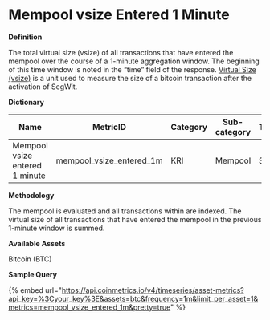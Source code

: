# Mempool vsize Entered 1 Minute

**Definition**

The total virtual size (vsize) of all transactions that have entered the mempool over the course of a 1-minute aggregation window. The beginning of this time window is noted in the “time” field of the response. [Virtual Size (vsize)](https://en.bitcoin.it/wiki/Weight\_units) is a unit used to measure the size of a bitcoin transaction after the activation of SegWit.

**Dictionary**

| Name                           | MetricID                    | Category | Sub-category | Type | Unit          | Interval |
| ------------------------------ | --------------------------- | -------- | ------------ | ---- | ------------- | -------- |
| Mempool vsize entered 1 minute | mempool\_vsize\_entered\_1m | KRI      | Mempool      | Sum  | Virtual bytes | 1m       |

**Methodology**

The mempool is evaluated and all transactions within are indexed. The virtual size of all transactions that have entered the mempool in the previous 1-minute window is summed.

**Available Assets**&#x20;

Bitcoin (BTC)

**Sample Query**

{% embed url="https://api.coinmetrics.io/v4/timeseries/asset-metrics?api_key=%3Cyour_key%3E&assets=btc&frequency=1m&limit_per_asset=1&metrics=mempool_vsize_entered_1m&pretty=true" %}
